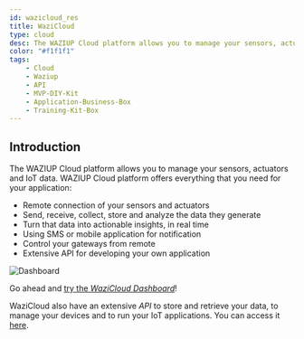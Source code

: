 ```yaml
---
id: wazicloud_res
title: WaziCloud
type: cloud
desc: The WAZIUP Cloud platform allows you to manage your sensors, actuators and IoT data.
color: "#f1f1f1"
tags:
    - Cloud
    - Waziup
    - API
    - MVP-DIY-Kit
    - Application-Business-Box
    - Training-Kit-Box
---
```


## Introduction

The WAZIUP Cloud platform allows you to manage your sensors, actuators and IoT data. WAZIUP Cloud platform offers everything that you need for your application:
- Remote connection of your sensors and actuators
- Send, receive, collect, store and analyze the data they generate
- Turn that data into actionable insights, in real time
- Using SMS or mobile application for notification
- Control your gateways from remote
- Extensive API for developing your own application

![Dashboard](img/cloud_dashboard.png)

Go ahead and [try the *WaziCloud Dashboard*](https://dashboard.waziup.io/)!

WaziCloud also have an extensive *API* to store and retrieve your data, to manage your devices and to run your IoT applications.
You can access it [here](https://api.waziup.io/docs).

